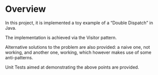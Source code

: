 # Overview

In this project, it is implemented a toy example of a “Double Dispatch” in Java.

The implementation is achieved via the Visitor pattern.

Alternative solutions to the problem are also provided: a naive one, not working, and another one, working, which however makes use of some anti-patterns.

Unit Tests aimed at demonstrating the above points are provided.